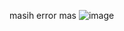 masih error mas
![image](https://github.com/user-attachments/assets/edf7a9b5-ccfd-4da8-8ba9-ce36f6b5a48e)

